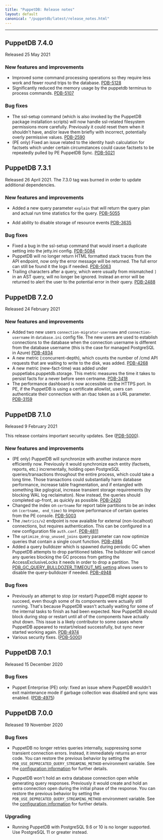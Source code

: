 ```yaml
---
title: "PuppetDB: Release notes"
layout: default
canonical: "/puppetdb/latest/release_notes.html"
---
```


[configure_postgres]: ./configure.html#using-postgresql
[kahadb_corruption]: /puppetdb/4.2/trouble_kahadb_corruption.html
[pg_trgm]: http://www.postgresql.org/docs/current/static/pgtrgm.html
[upgrading]: ./api/query/v4/upgrading-from-v3.html
[puppetdb-module]: https://forge.puppetlabs.com/puppetlabs/puppetdb
[migrate]: /puppetdb/3.2/migrate.html
[upgrades]: ./upgrade.html
[metrics]: ./api/metrics/v1/changes-from-puppetdb-v3.html
[pqltutorial]: ./api/query/tutorial-pql.html
[stockpile]: https://github.com/puppetlabs/stockpile
[queue_support_guide]: ./pdb_support_guide.html#message-queue
[upgrade_policy]: ./versioning_policy.html#upgrades
[facts]: ./api/query/v4/facts.html
[puppet_apply]: ./connect_puppet_apply.html

---

## PuppetDB 7.4.0

Released 25 May 2021

### New features and improvements
- Improved some command processing operations so they require less work and
  fewer round trips to the database.
  [PDB-5128](https://tickets.puppetlabs.com/browse/PDB-5128)
- Significantly reduced the memory usage by the puppetdb terminus to process
  commands.
  [PDB-5107](https://tickets.puppetlabs.com/browse/PDB-5107)

### Bug fixes
- The ssl-setup command (which is also invoked by the PuppetDB package installation scripts)
  will now handle ssl-related filesystem permissions more carefully. Previously it could reset
  them when it shouldn't have, and/or leave them briefly with incorrect, potentially overly
  permissive values.
  [PDB-2590](https://tickets.puppetlabs.com/browse/PDB-2590)
- (PE only) Fixed an issue related to the identity hash calculation for factsets
  which under certain circumstances could cause factsets to be repeatedly pulled
  by PE PuppetDB Sync.
  [PDB-5021](https://tickets.puppetlabs.com/browse/PDB-5021)

## PuppetDB 7.3.1

Released 26 April 2021. The 7.3.0 tag was burned in order to update additional
dependencies.

### New features and improvements

- Added a new query parameter `explain` that will return the query plan and
  actual run time statistics for the query.
  [PDB-5055](https://tickets.puppetlabs.com/browse/PDB-5055)

- Add ability to disable storage of resource events
  [PDB-3635](https://tickets.puppetlabs.com/browse/PDB-3635)

### Bug fixes

- Fixed a bug in the ssl-setup command that would insert a duplicate setting
  into the jetty.ini config.
  [PDB-5084](https://tickets.puppetlabs.com/browse/PDB-5084)
- PuppetDB will no longer return HTML formatted stack traces from the API
  endpoint, now only the error message will be returned. The full error can
  still be found it the logs if needed.
  [PDB-5063](https://tickets.puppetlabs.com/browse/PDB-5063)
- Trailing characters after a query, which were usually from mismatched `]` in
  an AST query, will no longer be ignored. Instead an error will be returned to
  alert the user to the potential error in their query.
  [PDB-2488](https://tickets.puppetlabs.com/browse/PDB-2488)

## PuppetDB 7.2.0

Released 24 February 2021

### New features and improvements

- Added two new users `connection-migrator-username` and `connection-username`
  in `database.ini` config file. The new users are used to establish connections
  to the database when the connection username is different from the database
  username (this is the case for managed PostgreSQL in Azure)
  [PDB-4934](https://tickets.puppetlabs.com/browse/PDB-4934)
- A new metric (:concurrent-depth), which counts the number of /cmd API requests
  that are waiting to write to the disk, was added.
  [PDB-4268](https://tickets.puppetlabs.com/browse/PDB-4268)
- A new metric (new-fact-time) was added under puppetlabs.puppetdb.storage. This
  metric measures the time it takes to persist facts for a never before seen
  certname.
  [PDB-3418](https://tickets.puppetlabs.com/browse/PDB-3418)
- The performance dashboard is now accessible on the HTTPS port. In PE, if the
  PuppetDB is using a certificate allowlist, users can authenticate their
  connection with an rbac token as a URL parameter.
  [PDB-3159](https://tickets.puppetlabs.com/browse/PDB-3159)

## PuppetDB 7.1.0

Released 9 February 2021

This release contains important security updates. See
([PDB-5000](https://tickets.puppetlabs.com/browse/PDB-5000)).

### New features and improvements

- (PE only) PuppetDB will synchronize with another instance more efficiently
  now. Previously it would synchronize each entity (factsets, reports, etc.)
  incrementally, holding open PostgreSQL queries/transactions throughout the
  entire process, which could take a long time. Those transactions could
  substantially harm database performance, increase table fragmentation, and if
  entangled with something like pglogical, increase transient storage
  requirements (by blocking WAL log reclaimaton). Now instead, the queries
  should completed up-front, as quickly as possible.
  [PDB-2420](https://tickets.puppetlabs.com/browse/PDB-2420)
- Changed the index on `certname` for report table partitions to be an index on
  `(certname, end_time)` to improve performance of certain queries from the
  PE console.
  [PDB-5003](https://tickets.puppetlabs.com/browse/PDB-5003)
- The `/metrics/v2` endpoint is now avaialble for external (non-localhost)
  connections, but requires authentication. This can be configured in a new
  configuration file `auth.conf`.
  [PDB-4811](https://tickets.puppetlabs.com/browse/PDB-4811)
- The `optimize_drop_unused_joins` query parameter can now optimize queries that
  contain a single count function.
  [PDB-4984](https://tickets.puppetlabs.com/browse/PDB-4984)
- Added a query bulldozer which is spawned during periodic GC when PuppetDB
  attempts to drop partitioned tables. The bulldozer will cancel any queries
  blocking the GC process from getting the AccessExclusiveLocks it needs in
  order to drop a partition. The [PDB_GC_QUERY_BULLDOZER_TIMEOUT_MS
  setting](https://puppet.com/docs/puppetdb/latest/configure.html#experimental-environment-variables)
  allows users to disable the query-bulldozer if needed.
  [PDB-4948](https://tickets.puppetlabs.com/browse/PDB-4948)

### Bug fixes

- Previously an attempt to stop (or restart) PuppetDB might appear to succeed,
  even though some of its components were actually still running. That's because
  PuppetDB wasn't actually waiting for some of the internal tasks to finish as
  had been expected. Now PuppetDB should block during stop or restart until all
  of the components have actually shut down. This issue is a likely contributor
  to some cases where PuppetDB appeared to restart/reload successfully, but sync
  never started working again.
  [PDB-4974](https://tickets.puppetlabs.com/browse/PDB-4974)
- Various security fixes.
  ([PDB-5000](https://tickets.puppetlabs.com/browse/PDB-5000))


## PuppetDB 7.0.1

Released 15 December 2020

### Bug fixes

- Puppet Enterprise (PE) only: fixed an issue where PuppetDB wouldn't
  exit maintenance mode if garbage collection was disabled and sync was enabled.
  ([PDB-4975](https://tickets.puppetlabs.com/browse/PDB-4975))

## PuppetDB 7.0.0

Released 19 November 2020

### Bug fixes

- PuppetDB no longer retries queries internally, suppressing some transient
  connection errors. Instead, it immediately returns an error code.
  You can restore the previous behavior by setting the
  `PDB_USE_DEPRECATED_QUERY_STREAMING_METHOD` environment variable. See the
  [configuration information](https://puppet.com/docs/puppetdb/latest/configure.html#experimental-environment-variables)
  for further details.

- PuppetDB won't hold an extra database connection open while generating query
  responses. Previously it would create and hold an extra connection open during
  the initial phase of the response. You can restore the previous behavior by
  setting the `PDB_USE_DEPRECATED_QUERY_STREAMING_METHOD` environment
  variable. See the [configuration information](https://puppet.com/docs/puppetdb/latest/configure.html#experimental-environment-variables)
  for further details.

### Upgrading

- Running PuppetDB with PostgreSQL 9.6 or 10 is no longer supported. Use PostgreSQL 11 or greater instead.

